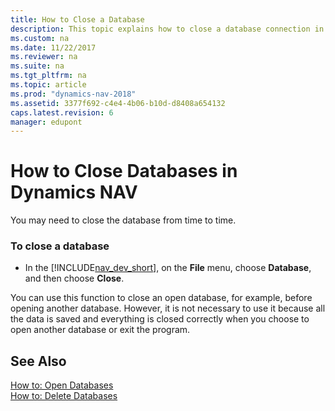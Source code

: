 ```yaml
---
title: How to Close a Database
description: This topic explains how to close a database connection in development environment. For example, close an open database, before opening another database.
ms.custom: na
ms.date: 11/22/2017
ms.reviewer: na
ms.suite: na
ms.tgt_pltfrm: na
ms.topic: article
ms.prod: "dynamics-nav-2018"
ms.assetid: 3377f692-c4e4-4b06-b10d-d8408a654132
caps.latest.revision: 6
manager: edupont
---
```

# How to Close Databases in Dynamics NAV
You may need to close the database from time to time.  
  
### To close a database  
  
-   In the [!INCLUDE[nav_dev_short](includes/nav_dev_short_md.md)], on the **File** menu, choose **Database**, and then choose **Close**.  
  
 You can use this function to close an open database, for example, before opening another database. However, it is not necessary to use it because all the data is saved and everything is closed correctly when you choose to open another database or exit the program.  
  
## See Also  
 [How to: Open Databases](How-to--Open-Databases.md)   
 [How to: Delete Databases](How-to--Delete-Databases.md)
